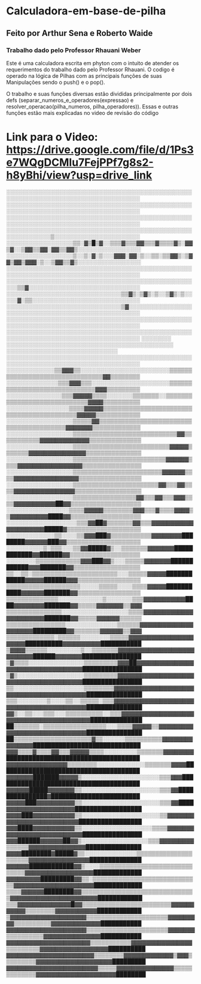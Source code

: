 # Calculadora-em-base-de-pilha
## Feito por Arthur Sena e Roberto Waide
### Trabalho dado pelo Professor Rhauani Weber

Este é uma calculadora escrita em phyton com o intuito de atender os requerimentos do trabalho dado pelo Professor Rhauani. O codigo é operado na lógica de Pilhas com as principais funções de suas Manipulações sendo o push() e o pop().

O trabalho e suas funções diversas estão divididas principalmente por dois defs (separar_numeros_e_operadores(expressao) e resolver_operacao(pilha_numeros, pilha_operadores)). Essas e outras funções estão mais explicadas no video de revisão do código

# Link para o Video: https://drive.google.com/file/d/1Ps3e7WQgDCMlu7FejPPf7g8s2-h8yBhi/view?usp=drive_link
░░░░░░░░░░░░░░░░░░░░░░░░░░░░░░░░░░░░░░░░░░░░░░░░░░░░░░░░░░░░░░░░░░░░░░░░░░░░░░░░░░░░░░
░░░░░░░░░░░░░░░░░░░░░░░░░░░░░░░░░░░░░░░░░░░░░░░░░░░░░░░░░░░░░░░░░░░░░░░░░░░░░░░░░░░░░░
░░░░░░░░░░░░░░░░░░░░░░░░░░░░░░░░░░░░░░░░░░░░░░░░░░░░░░░░░░░░░░░░░░░░░░░░░░░░░░░░░░░░░░
░░░░░░░░░░░░░░░░░░░░░░░░░░░░░░░░░░░░░░░░░░░░░░░░░░░░░░░░░░░░░░▒░░░░░░░░░░░░░░░░░░░░░░░
░░░░░░░░░░░░░░░░░░▒▒░▓▒█▒▓░░▒▒▒▓▒▒▒▓▓▒▒▒▓▒▒▒▒▓▒░▓▓▒▓░░▒▓▓▒▒▓▓░▓▓▒▒▓▓▒░░░░░░░░░░░░░░░░░
░░░░░░░░░░░░░░░░░░▒░░▒░▓░▒░░░▓▓▓░▓▓░▒░░▒▒░▒▒▓▓▒░▒▓▓▒▓▓▒▓▓▓░▒░░▒▓▓▒▒▓▒░░░░░░░░░░░░░░░░░
░░░░░░░░░░░░░░░░░░░░░░░░░░░░░░░░░░░░░░░░░░░░░░░░░░░░░░░░░░░░░░░░░░░░░░░░░░░░░░░░░░░░░░
░░░░░░░░░░░░░░░░░░░░░░░░░░░░░░░░░░░░░░░░░░░░░░░░░░░░░▒▒▓░░░░░░░░░░░░░░░░░░░░░░░░░░░░░░
░░░░░░░░░░░░░░░░░░░░░░░░░░░░░░░▒▒▓▒░▒▓▒░▒░░▒▓▒░▒░░░░░▓░▒▒░░░░░░░░░░░░░░░░░░░░░░░░░░░░░
░░░░░░░░░░░░░░░░░░░░░░░░░░░░░░░▒▓░░░░░░░░░░░░░░░░░░░░░░░░░░░░░░░░░░░░░░░░░░░░░░░░░░░░░
░░░░░░░░░░░░░░░░░░░░░░░░░░░░░░░░░░░░░░░░░░░░░░░░░░░░░░░░░░░░░░░░░░░░░░░░░░░░░░░░░░░░░░
░░░░░░░░░░░░░░░░░░░░░░░░░░░░░░░░░░░░░░░░░░░░░░░░░░░░░░░░░░░░░░░░░░░░░░░░░░░░░░░░░░░░░░
░░░░░░░░  ░░░░░░░░░░░░░░░░░░░░░░░░░░░░░░░░░░░░░░░░░░░░░ ░░░░░░░░░░░░░░░░░░░░░░░░░░░░░░
░░░░░░░░░░░░░░░░░░░░░░░░░░░░░░░░░░░░░░░░░░░░░░░░░░░░░░░░░░░░░░░░░░░░░░░░░░░░░░░░░░░░░░
░░░░░░░░░░░░░▒▒▓▓▓▒▒░░░░░░░░░░░░░░░░░░░░░░░░▒▒▒▒▒▒▒▒▒▒▒▒▒▒▒▒▒▒▒▒▒▒▒▒▒▒▒▒▒▒▒▒▓▓▒▒▒▒▒▒▒▒
░░░░░░░░░░░░░░▒▒▒▓▓▓▒▒▒░░░░░░░░░░░░░░░░░░░░░▒▒▒▒▒▒▒▒▒▒▒▒▒▒▒▒▒▒▒▒▒▒▒▒▒▒▒▒▒▒▓▓▓▒▒▒▒▒▒▒▒▒
░░░░░░░░░░░░░░░▒▒▒▓▓▓▓▓▒▒▒▒░░░░░░░▒▒▒▒▒▒▒░░▒▒▒▒▒▒▒▒▒▒▒▒▒▒▒▒▒▒▒▒▒▒▒▒▒▒▒▒▒▓▓▓▓▒▒▒▒▒▒▒▒▒▒
░░░░░░░░░░░░░░░░░▒▒▒▒▓▓▓▓▓▒▒▒▒▒▒▒▒▒▒▒▒▒▒▒▒▒▒▒▒▒▒▒▒▒▒▒▒▒▒▒▒▒▒▒▒▒▒▒▒▒▒▒▓▓▓▓▓▒▒▒▒▒▒▒▒▒▒▒▒
░░░░░░░░░░░░░░░░░░▒▒▒▒▒▓▓▒▒▒▒▒▒▒▒▒▒▒▒▒▒▒▒▒▒▒▒▒▒▒▒▒▒▒▒▒▒▒▒▒▒▒▒▒▒▒▒▒▓▓▓▓▓▓▓▒▒▒▒▒▒▒▒▒▒▒▒▒
░░░░░░░░░░░░░░░░░░▒▒▒▒▒▒▒▒▒▒▒▒▒▒▒▒▒▒▒▒▒▒▒▒▒▒▒▒▓▓▒▒▒▒▒▒▒▒▒▒▒▓▓▓▓▓▓▓▓▓▓▓▓▓▒▒▒▒▒▒▒▒▒▒▒▒▒▒
░░░░░░░░░░░░░░░░░░▒▒▒▒▒▒▒▒▒▒▒▒▒▒▒▒▒▒▒▒▒▒▒▒▒▒▓▓▓▓▓▒▒▒▒▒▒▒▓▓▓▓▓▓▓▓▓▓▓▓▓▓▓▒▒▒▒▒▒▒▒▒▒▒▒▒▒▒
░░░░░░░░░░░░░░░░░░▒▒▒▒▒▒▒▒▒▒▒▒▒▒▒▒▒▒▒▒▒▒▒▒▒▓▓▓▓▓▓▒▒▒▒▓▓▓▓▓▓▓▓▓▓▓▓▓▓▓▓▓▒▒▒▒▒▒▒▒▒▒▒▒▒▒▒▒
░░░░░░░░░░░░░░░░░░▒▒▒▒▒▒▒▒▒▒▒▒▒▒▒▒▒▒▒▒▒▒▒▒▓▓▓▓▓▓▒▒▒▒▓▓▓▓▓▓▓▓▓▓▓▓▓▓▓▓▓▒▒▒▒▒▒▒▒▒▒▒▒▒▒▒▒▒
░░░░░░░░░░░░░░░░░░▒▒▒▒▒▒▒▒▒▒▒▒▒▒▒▒▒▒▒▒▒▒▒▓▓▒▒▒▓▓▒▒▒▒▓▓▓▓▓▓▓▓▓▓▓▓▓▓▓▓▒▒▒▒▒▒▒▒▒▒▒▒▒▒▒▒▒▒
░░░░░░░░░░░░░░░░░░▒▒▒▒▒▒▒▒▒▒▒▒▒▒▒▒▒▓▓▒▒▒▓▓▒▒▒▓▓▓▒▒▒▒▓▓▓▓▓▓▓▓▓▓▓██▓▓▒▒▒▒▒▒▒▒▒▒▒▒▒▒▒▒▒▒▒
░░░░░░░░░░░░░░░░░▒▒▒▒▓▓▓▓▓▒▒▒▒▒▒▒▒▓▓▓▒▒▒▓▒▒▒▒▓▓▓▓▒▒▓▓▓▓▓▓▓▓▓▓████▓▓▒▒▒▒▒▒▒▒▒▒▒▒▒▒▒▒▒▒▒
░░░░░░░░░░░░░░░░░░░▒▒▒▓▓██▓▒▒▒▒▒▒▒▓▓▒▒▒▓▓▓▓▓▓▓▓▓▓▓▓▓▓▓▓▓▓▓▓▓█████▓▒▒▒▒▒▒▒▒▒▒▒▒▒▒▒▒▒▒▒▒
░░░░░░░░░░░░░▒▒░░░░▒▒▓▓▓███▓▒▒▒▒▒▒▒▒▒▒▒▓▓▓▓▓▓▓▓████████▓▓▓▓▓▓███▓▓▒▒▒▒▒▒▒▒▒▒▒▒▒▒▒▒▒▒▒▒
░░░░░░░░░░▒░▒▒▒░░░▒▒▓▓█████▓▒░░▒▒▒▒▒▒▒▓▓▓▓▓▓▓████████████▓▓██████▓▓▒▒▒▒▒▒▒▒▒▒▒▒▒▒▒▒▒▒▒
░░░░░░░░▒▒▒▒▒▒▒▒▒▒▒▒▓▓▓███▓▓▒░░░▒▒▒▒▒▓▓▓▓▓▓▓████████████▓▓▓███████▓▓▒▒▒▒▒▒▒▒▒▒▒▒▒▒▒▒▒▒
▒▒░░▒▒░▒▒▒▒▒▒▒▒▒▒▒▒▒▒▒▒▒▒▒▒▒▒▒░░░▒▒▒▒▒▓▓▓▓▓████████████▓▓▓▓▓██████▓▓▓▒▒▒▒▒▒▒▒▒▒▒▒▒▒▒▒▒
▒▒▒▒▒▒▒▒▒▒▒▒▒▒▒▒▒▒▒▒░░░░░▒▒▒▒▒░░░░▒▒▒▒▓▓▓▓▓███████████▓▓▓▓▓▓███████▓▓▒▒▒▒▒▒▒▒▒▒▒▒▒▒▒▒▒
▒▒▒▒▒▒▒▒▒▒▒▒▒▒░░░░░░░░░░░░▒░░░░░░░▒▒▒▓▓▓▓▓▓▓▓▓▓▓████▓▓▓▓▓▓▓▓███████▓▓▒▒▒▒▒▓▓▓▓▓▓▓▒▒▓▓▓
▒▒▒▒▒▒▒▒▒▒▒▒▒▒▒░░░░░░░░░░░░░░░░░░▒▒▒▒▓▓▓▓▓▓▓▓▓▓▓▓▓▓▓▓▓▓▓▓▓▓▓███████▓▓▒▒▒▒▒▓▓▓▓▓▓▒▒▒▒▒▒
▒▒▒▒▒▒▒▒▒▒▒▒▒▒▒▒░░░░░░░░░░░░░░▒▒▒▒▒▒▓▓▓▓▓▓▓▓▓▓▓▓▓▓▓▓▓▓▓▓▓█████████▓▓▒▒▒▒▒▒▒▓▓▓▓▓▓▒▒▓▓▓
▒▒▒▒▒▒▒▒▒▒▒▒▒░▒▒▒▒▒▒░░░░░░░░▒▒▒▒▒▓▓▓▓▓▓▓▓▓▓▓▓▓▓▓▓▓▓▓▓▓▓██████████▓▓▓▓▓▓▓▓▓▓███████████
▒▓▓▓▓▒▒▒▒▒▒░░░░░░░░░▒░░▒▒▒▒▒▒▒▓▓▓▓▓▓▓▓▓▓▓▓▓▓▓▓▓▓▓▓▓▓▓▓▓▓▓██████▓▓▓▓▓▓▓████████████████
▒▓▒▒▒▒░░░░░░░░░░░░░░░▒▒▒▒▒▒▒▒▒▓▓▓██▓▓▓▓▓▓▓▓▓▓▓▓▓▓▓▓▓▓▓▓▓▓▓▓▓▓▓▓▓▓▓▓▓▓▓████████████████
▒▓▒░░░░░░░░░░░░░░░░░░▒▒▒▒▒▒▒▒▒▓▓▓▓▓▓▓▓▓▓▓▓▓▓▓▓▓▓▓▓▓▓▓▓▓▓▓▓▓▓▓▓▓▓▓▓▓▓▓▓████████████████
▒▒░░░░░░░░░░░░░░░░░░░▒▒▒▒▒▒▒▒▓▓▓▓▓▓▓▓▓▓▓▓▓▓▓▓▓▓▓▓▓▓▓▓▓▓▓▓▓▓▓▓▓▓▓▓▓▓▓▓▓▓███████████████
▒▒▒░░░░░░░░▒░░░░▒▒░░▒▒▒▒▒░▒▒▒▓▓▓▓▓▓▓▓▓▓▓▓▓▓▓▓▓▓▓▓▓▓▓▓▓▓▓▓▓▓▓▓▓▓▓▓▓▓▓▓▓▓███████████████
▓▓▒░░▒▒░░░▒▒▒░░░▒▒▒▒▒▒▒▒▒▒░░▒▒▒▓▓▓▓▓▓▓▓▓▓▓▓▓▓▓▓▓▓▓▓▓▓▓▓▓▓▓▓▓▓▓▓▓▓▓▓▓▓▓▓▓██████████████
██▒▒▒▒▒▒▒░▒▒▒▒▒▒▒▒▒▒▒▒▒▒▒▒▒░░░▒▒▒▒▓▓▓▓▓▒▒▓▓▓▓▓▓▓▓▓▓▓▓▓▓▓▓▓▓▓▓▓▓▓▓▓▓▓▓▓▓███████████████
██▒▒▒▒▒▒▒▒▒▒▒▒▒▒▒▒▒▒▒▒▒▓▒▒░░░░░░▒▒▒▒▒▒▒▒▒▒▓▓▓▓▓▓▓▓▓▓▓▓▓▓▓█████████████████████████████
▓▓▓▒▒▒▒▓▒▒▒▒▓▓▒▒▒▓▓▓▓▓▒▒▒▒░░░░░░░░░▒▒▒▒▒▒▒▓▓▓▓▓▓▓▓████████████████████████████████████
▓▓▓▓▓▓▓▓▓▓▓▓▓▓▓▓▒▒▒▒▒▒▒▒░░░░░░░░░░░░░▒▒▒▒▒▒▒▓▓▓▓██████████████████████████████████████
▓▓▓▓▓▓▓███████▓▓▓▓▓▒░░░░░░░░░░░░░░░░░░░░░▒▒▒▓▓▓███████████████████████████████████████
▓▓▓▓▓▓█████▓▓▓▓▓▓▓▒▒░░░░░░░░░░░░░░░░░░░░░▒▒▒▓▓███████████████▓████████████████████████
▓▓▓▓▓███▓▓▓▓▓▓▓▓▓▓▒▒░░░░░░░░░░░░░░░░░░░░░▒▒▒▓▓████▓▓▓▓▓▓▓▓▓▓▓▓▓▓▓▓▓▓██████████████████
▓▓▓▓███▓▓▓▓▓▓▓▓▓▓▓▒▒░░░░░░░░░░░░░░░░░░░░░▒▒▓▓▓▓▓▓▓▓▓▓▓▓▓▓▓▓▓▓▓▓▓▓▓▓▓▓█████████████████
▓▓▓████▓▓▓▓▓▓▓▓▓▓▓▒▒░░░░░░░░░░░░░░░░░░░▒▒▒▒▓▓▓▓▓▓▓▓▓▓▓▓▓▓▓▓▓▓▓▓▓▓▓▓▓▓▓████████████████
▓▓▓██████▓▓▓▓▓▓██▓▓▒░░░░░░░░░░░░░░░░░░▒▒▒▓▓▓▓▓▓▓▓▓▒▒▒▒▒▒▓▓▓▓▓▓▓▓▓▓▓▓▓▓▓███████████████
▓▓▓▓████████▓█████▓▒▒░░░░░░░░░░░░░░▒▒▒▒▒▒▒▒▒▒▒▒▒▒▒▒▒▒▒▒▒▓▓▓▓▓▓▓▓▓▓▓▓▓▓▓▓██████████████
▓▓▓▓▓▓████████████▓▓▒░░░░▒▒▒▒▒▒▒▒▒▒▒▒▒▒▒▒▒▒▒▒▒▒▒▒▒▒▒▒▒▒▓▓▓▓▓▓▓▓▓▓▓▓▓▓▓▓▓▓█████████████
▓▓▓▓▓▓▓▓▓█████████▓▓▒▒░▒▒▒▒▒▒▒▒▒▒▒▒▒▒▒▒▒▒▒▒▒▒▒▒▒▒▒▒▒▓▓▓▓▓▓▓▓▓▓▓▓▓▓▓▓▓▓▓▓▓█████████████
▒▒▒▒▓▓▓▓▓▓████████▓▓▒▒▒▒▒▒▒▒▒▒▒▒▒▒▒▒▒▒▒▒▒▒▒▒▒▒▒▒▒▒▒▓▓▓▓▓▓▓▓▓▓▓▓▓▓▓▓▓▓▓▓▓▓▓████████████
▒▒▒▓▓▓▓▓▓▓▓▓▓▓▓▓▓█▓▓▒▒▒▒▒▒▒▒▒▒▒▒▒▒▒▒▒▒▒▒▒▒▒▒▓▓▓▓▓▓▓▓▓▓▓▒▒▒▒▒▒▒▒▓▓▓▓▓▓▓▓▓▓▓████████████
▒▓▓▓▓▓▓▓▓▓▓▓▓▓▓▓▓▓▓▓▓▒▒▒▒▒▒▒▒▒▒▒▒▒▒▒▒▒▒▒▒▒▒▓▓▓▓▓▓▓▓▓▒▒▒▒▒▒▒▒▒▒▓▓▓▓▓▓▓▓▓▓▓▓▓███████████
▓▓▓▓▓▓▓▓▓▓▓▓▓▓▓▓▓▓▓▓▓▒▒▒▒▒▒▒▒▒▒▒▒▒▒▒▒▒▒▒▒▒▒▓▓▓▓▓▓▓▒▒▒▒▒▒▒▒▒▒▓▓▓▓▓▓▓▓▓▓▓▓▓▓▓███████████
▓▓▓▓▓▓▓▓▓▓▓▓▓▓▓▓▓▓▓▓▓▓▒▒▒▒▒▒▒▒▒▒▒▓▓▓▓▓▓▓▓▓▓▓▓▓▓▓▓▒▒▒▒▒▒▒▒▒▓▓▓▓▓▓▓▓▓▓▓▓▓▓▓▓▓▓██████████
▓▓▓▓▓▓▓▓▓▓▓▓▓▓▓▓▓▓▓▓▓▓▓▒▒▒▒▒▒▒▒▓▓▓▓▓▓▓▓▓▓▓▓▓▒▓▓▓▒▒▒▒▒▒▒▒▒▓▓▓▓▓▓▓▓▓▓▓▓▓▓▓▓▓▓▓▓█████████
▓▓▓▓▓▓▓▓▓▓▓▓▓▓▓▓▓▓▓▓▓▓▓▓▒▒▒▒▒▓▓▓▓▓▓▓▓▓▓▓▓▓▓▓▒▒▒▒▒▒▒▒▒▒▒▒▒▓▓▓▓▓▓▓▓▓▓▓▓▓▓▓▓▓▓▓▓▓████████
##
